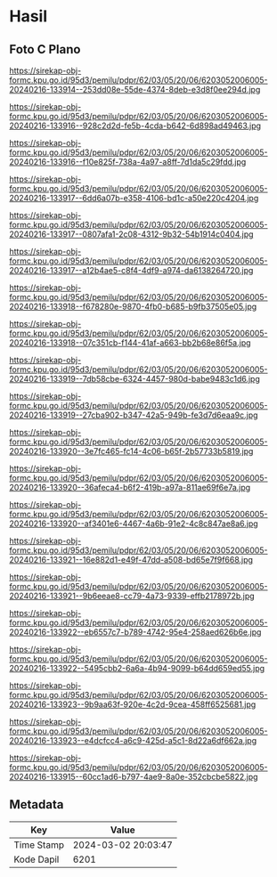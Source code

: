 # Hasil

## Foto C Plano

https://sirekap-obj-formc.kpu.go.id/95d3/pemilu/pdpr/62/03/05/20/06/6203052006005-20240216-133914--253dd08e-55de-4374-8deb-e3d8f0ee294d.jpg

https://sirekap-obj-formc.kpu.go.id/95d3/pemilu/pdpr/62/03/05/20/06/6203052006005-20240216-133916--928c2d2d-fe5b-4cda-b642-6d898ad49463.jpg

https://sirekap-obj-formc.kpu.go.id/95d3/pemilu/pdpr/62/03/05/20/06/6203052006005-20240216-133916--f10e825f-738a-4a97-a8ff-7d1da5c29fdd.jpg

https://sirekap-obj-formc.kpu.go.id/95d3/pemilu/pdpr/62/03/05/20/06/6203052006005-20240216-133917--6dd6a07b-e358-4106-bd1c-a50e220c4204.jpg

https://sirekap-obj-formc.kpu.go.id/95d3/pemilu/pdpr/62/03/05/20/06/6203052006005-20240216-133917--0807afa1-2c08-4312-9b32-54b1914c0404.jpg

https://sirekap-obj-formc.kpu.go.id/95d3/pemilu/pdpr/62/03/05/20/06/6203052006005-20240216-133917--a12b4ae5-c8f4-4df9-a974-da6138264720.jpg

https://sirekap-obj-formc.kpu.go.id/95d3/pemilu/pdpr/62/03/05/20/06/6203052006005-20240216-133918--f678280e-9870-4fb0-b685-b9fb37505e05.jpg

https://sirekap-obj-formc.kpu.go.id/95d3/pemilu/pdpr/62/03/05/20/06/6203052006005-20240216-133918--07c351cb-f144-41af-a663-bb2b68e86f5a.jpg

https://sirekap-obj-formc.kpu.go.id/95d3/pemilu/pdpr/62/03/05/20/06/6203052006005-20240216-133919--7db58cbe-6324-4457-980d-babe9483c1d6.jpg

https://sirekap-obj-formc.kpu.go.id/95d3/pemilu/pdpr/62/03/05/20/06/6203052006005-20240216-133919--27cba902-b347-42a5-949b-fe3d7d6eaa9c.jpg

https://sirekap-obj-formc.kpu.go.id/95d3/pemilu/pdpr/62/03/05/20/06/6203052006005-20240216-133920--3e7fc465-fc14-4c06-b65f-2b57733b5819.jpg

https://sirekap-obj-formc.kpu.go.id/95d3/pemilu/pdpr/62/03/05/20/06/6203052006005-20240216-133920--36afeca4-b6f2-419b-a97a-811ae69f6e7a.jpg

https://sirekap-obj-formc.kpu.go.id/95d3/pemilu/pdpr/62/03/05/20/06/6203052006005-20240216-133920--af3401e6-4467-4a6b-91e2-4c8c847ae8a6.jpg

https://sirekap-obj-formc.kpu.go.id/95d3/pemilu/pdpr/62/03/05/20/06/6203052006005-20240216-133921--16e882d1-e49f-47dd-a508-bd65e7f9f668.jpg

https://sirekap-obj-formc.kpu.go.id/95d3/pemilu/pdpr/62/03/05/20/06/6203052006005-20240216-133921--9b6eeae8-cc79-4a73-9339-effb2178972b.jpg

https://sirekap-obj-formc.kpu.go.id/95d3/pemilu/pdpr/62/03/05/20/06/6203052006005-20240216-133922--eb6557c7-b789-4742-95e4-258aed626b6e.jpg

https://sirekap-obj-formc.kpu.go.id/95d3/pemilu/pdpr/62/03/05/20/06/6203052006005-20240216-133922--5495cbb2-6a6a-4b94-9099-b64dd659ed55.jpg

https://sirekap-obj-formc.kpu.go.id/95d3/pemilu/pdpr/62/03/05/20/06/6203052006005-20240216-133923--9b9aa63f-920e-4c2d-9cea-458ff6525681.jpg

https://sirekap-obj-formc.kpu.go.id/95d3/pemilu/pdpr/62/03/05/20/06/6203052006005-20240216-133923--e4dcfcc4-a6c9-425d-a5c1-8d22a6df662a.jpg

https://sirekap-obj-formc.kpu.go.id/95d3/pemilu/pdpr/62/03/05/20/06/6203052006005-20240216-133915--60cc1ad6-b797-4ae9-8a0e-352cbcbe5822.jpg


## Metadata

| Key        | Value               |
| ---------- | ------------------- |
| Time Stamp | 2024-03-02 20:03:47 |
| Kode Dapil | 6201                |



